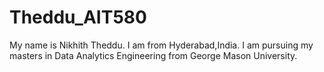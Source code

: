 # Theddu_AIT580
My name is Nikhith Theddu. I am from Hyderabad,India. I am pursuing my masters in Data Analytics Engineering from George Mason University.
